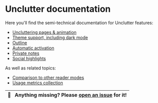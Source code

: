 # Unclutter documentation

Here you'll find the semi-technical documentation for Unclutter features:

-   [Uncluttering pages & animation](features/animation.md)
-   [Theme support, including dark mode](features/theme.md)
-   [Outline](features/outline.md)
-   [Automatic activation](features/article-detection.md)
-   [Private notes](features/annotations.md)
-   [Social highlights](features/social-highlights.md)

As well as related topics:

-   [Comparison to other reader modes](other/comparison.md)
-   [Usage metrics collection](other/metrics.md)

| 🐛     **Anything missing? Please [open an issue](https://github.com/lindylearn/unclutter/issues/new) for it!** |
| --------------------------------------------------------------------------------------------------------------- |
